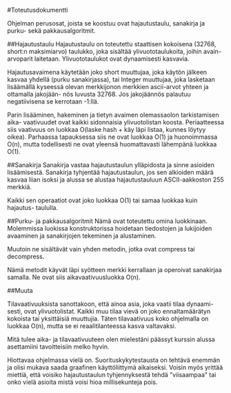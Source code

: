 #Toteutusdokumentti

Ohjelman perusosat, joista se koostuu ovat hajautustaulu, sanakirja ja purku- 
sekä pakkausalgoritmit.

##Hajautustaulu
Hajautustaulu on toteutettu staattisen kokoisena (32768, short:n maksimiarvo)
taulukko, joka sisältää ylivuototaulukoita, joihin avain-arvoparit laitetaan.
Ylivuototaulukot ovat dynaamisesti kasvavia.

Hajautusavaimena käytetään joko short muuttujaa, joka käytön jälkeen kasvaa
yhdellä (purku sanakirjassa), tai Integer muuttujaa, joka lasketaan lisäämällä
kyseessä olevan merkkijonon merkkien ascii-arvot yhteen ja ottamalla jakojään-
nös luvusta 32768. Jos jakojäännös palautuu negatiivisena se kerrotaan -1:llä.

Parin lisääminen, hakeminen ja tietyn avaimen olemassaolon tarkistamisen aika-
vaativuudet ovat kaikki sidonnaisia ylivuotolistan koosta. Periaatteessa siis
vaativuus on luokkaa O(laske hash + käy läpi listaa, kunnes löytyy oikea).
Parhaassa tapauksessa siis ne ovat luokkaa O(1) ja huonoimmassa O(n), mutta
todellisesti ne ovat yleensä huomattavasti lähempänä luokkaa O(1).

##Sanakirja
Sanakirja vastaa hajautustaulun ylläpidosta ja sinne asioiden lisäämisestä.
Sanakirja tyhjentää hajautustaulun, jos sen alkioiden määrä kasvaa liian 
isoksi ja alussa se alustaa hajautustauluun ASCII-aakkoston 255 merkkiä.

Kaikki sen operaatiot ovat joko luokkaa O(1) tai samaa luokkaa kuin hajautus-
taululla.

##Purku- ja pakkausalgoritmit
Nämä ovat toteutettu omina luokkinaan. Molemmissa luokissa konstruktorissa
hoidetaan tiedostojen ja lukijoiden avaaminen ja sanakirjojen tekeminen ja
alustaminen.

Muutoin ne sisältävät vain yhden metodin, jotka ovat compress tai decompress.

Nämä metodit käyvät läpi syötteen merkki kerrallaan ja operoivat sanakirjaa 
samalla. Ne ovat siis aikavaativuusluokka O(n).

##Muuta

Tilavaativuuksista sanottakoon, että ainoa asia, joka vaatii tilaa dynaami-
sesti, ovat ylivuotolistat. Kaikki muu tilaa vievä on joko ennaltamäärätyn
kokoista tai yksittäisiä muuttujia. Täten tilavaativuus koko ohjelmalla 
on luokkaa O(n), mutta se ei reaalitilanteessa kasva valtavaksi.

Mitä tulee aika- ja tilavaativuuteen olen mielestäni päässyt kurssin alussa 
asettamiini tavoitteisiin melko hyvin.

Hiottavaa ohjelmassa vielä on. Suorituskykytestausta on tehtävä enemmän ja 
olisi mukava saada graafinen käyttöliittymä aikaiseksi. Voisin myös yrittää 
miettiä, että voisiko hajautustaulun tyhjennyksestä tehdä "viisaampaa" tai
onko vielä asioita mistä voisi hioa millisekunteja pois.
